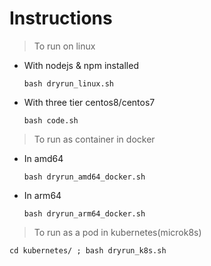 # Instructions

> To run on linux

* With nodejs & npm installed

    `bash dryrun_linux.sh`

* With three tier centos8/centos7

    `bash code.sh`

> To run as container in docker

* In amd64

    `bash dryrun_amd64_docker.sh`

* In arm64
    
    `bash dryrun_arm64_docker.sh`

> To run as a pod in kubernetes(microk8s)

`cd kubernetes/ ; bash dryrun_k8s.sh`
